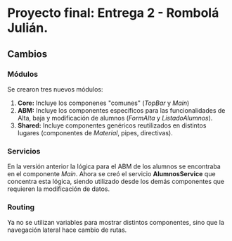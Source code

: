 # Proyecto final: Entrega 2 - Rombolá Julián.

## Cambios
### Módulos
Se crearon tres nuevos módulos:
1. **Core:** Incluye los componenes "comunes" (*TopBar* y *Main*)
2. **ABM:** Incluye los componentes específicos para las funcionalidades de Alta, baja y modificación de alumnos (*FormAlta* y *ListadoAlumnos*).
3. **Shared:** Incluye componentes genéricos reutilizados en distintos lugares (componentes de *Material*, pipes, directivas).

### Servicios
En la versión anterior la lógica para el ABM de los alumnos se encontraba en el componente *Main*. 
Ahora se creó el servicio **AlumnosService** que concentra esta lógica, siendo utilizado desde los demás componentes que requieren la modificación de datos.

### Routing
Ya no se utilizan variables para mostrar distintos componentes, sino que la navegación lateral hace cambio de rutas.
